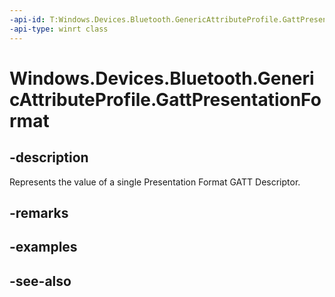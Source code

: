 ----api-id: T:Windows.Devices.Bluetooth.GenericAttributeProfile.GattPresentationFormat
-api-type: winrt class
---<!-- Class syntax.public class GattPresentationFormat : Windows.Devices.Bluetooth.GenericAttributeProfile.IGattPresentationFormat--># Windows.Devices.Bluetooth.GenericAttributeProfile.GattPresentationFormat## -descriptionRepresents the value of a single Presentation Format GATT Descriptor.## -remarks## -examples## -see-also